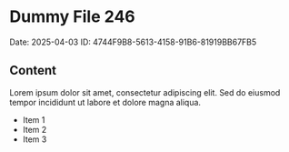 # Dummy File 246

Date: 2025-04-03
ID: 4744F9B8-5613-4158-91B6-81919BB67FB5

## Content

Lorem ipsum dolor sit amet, consectetur adipiscing elit.
Sed do eiusmod tempor incididunt ut labore et dolore magna aliqua.

* Item 1
* Item 2
* Item 3

